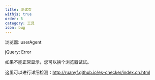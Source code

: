 ```yaml
---
title: 测试页
withjs: true
order: 5
category: 工具
icon: bug
---
```

浏览器: <span id="user_agent">userAgent</span>

jQuery: <span id="jquery">Error</span>

<div id="vue"></div>

如果不能正常显示，您可以换个浏览器试试。

这里可以进行详细检测：<http://ruanyf.github.io/es-checker/index.cn.html>

